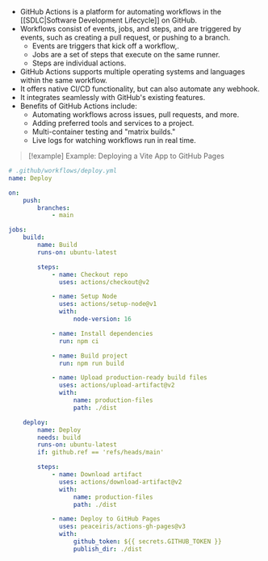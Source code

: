 - GitHub Actions is a platform for automating workflows in the [[SDLC|Software Development Lifecycle]] on GitHub.
- Workflows consist of events, jobs, and steps, and are triggered by events, such as creating a pull request, or pushing to a branch.
    - Events are triggers that kick off a workflow,.
    - Jobs are a set of steps that execute on the same runner.
    - Steps are individual actions.
- GitHub Actions supports multiple operating systems and languages within the same workflow.
- It offers native CI/CD functionality, but can also automate any webhook.
- It integrates seamlessly with GitHub's existing features.
- Benefits of GitHub Actions include: 
    - Automating workflows across issues, pull requests, and more.
    - Adding preferred tools and services to a project.
    - Multi-container testing and "matrix builds."
    - Live logs for watching workflows run in real time.

> [!example] Example: Deploying a Vite App to GitHub Pages

```yml
# .github/workflows/deploy.yml
name: Deploy

on:
    push:
        branches:
            - main

jobs:
    build:
        name: Build
        runs-on: ubuntu-latest

        steps:
            - name: Checkout repo
              uses: actions/checkout@v2

            - name: Setup Node
              uses: actions/setup-node@v1
              with:
                  node-version: 16

            - name: Install dependencies
              run: npm ci

            - name: Build project
              run: npm run build

            - name: Upload production-ready build files
              uses: actions/upload-artifact@v2
              with:
                  name: production-files
                  path: ./dist

    deploy:
        name: Deploy
        needs: build
        runs-on: ubuntu-latest
        if: github.ref == 'refs/heads/main'

        steps:
            - name: Download artifact
              uses: actions/download-artifact@v2
              with:
                  name: production-files
                  path: ./dist

            - name: Deploy to GitHub Pages
              uses: peaceiris/actions-gh-pages@v3
              with:
                  github_token: ${{ secrets.GITHUB_TOKEN }}
                  publish_dir: ./dist
```

